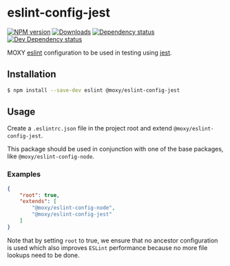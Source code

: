 # eslint-config-jest

[![NPM version][npm-image]][npm-url] [![Downloads][downloads-image]][npm-url]
[![Dependency status][david-dm-image]][david-dm-url] [![Dev Dependency status][david-dm-dev-image]][david-dm-dev-url]


[npm-url]:https://npmjs.org/package/@moxy/eslint-config-jest
[npm-image]:https://img.shields.io/npm/v/@moxy/eslint-config-jest.svg
[downloads-image]:https://img.shields.io/npm/dm/@moxy/eslint-config-jest.svg
[david-dm-url]:https://david-dm.org/moxystudio/eslint-config?path=packages/eslint-config-jest
[david-dm-image]:https://img.shields.io/david/moxystudio/eslint-config.svg?path=packages/eslint-config-jest
[david-dm-dev-url]:https://david-dm.org/moxystudio/eslint-config?type=dev&path=packages/eslint-config-jest
[david-dm-dev-image]:https://img.shields.io/david/dev/moxystudio/eslint-config.svg?path=packages/eslint-config-jest

MOXY [eslint](http://eslint.org/) configuration to be used in testing using [jest](https://jestjs.io).

## Installation

```sh
$ npm install --save-dev eslint @moxy/eslint-config-jest
```

## Usage

Create a `.eslintrc.json` file in the project root and extend `@moxy/eslint-config-jest`.

This package should be used in conjunction with one of the base packages, like `@moxy/eslint-config-node`.

### Examples

```json
{
    "root": true,
    "extends": [
        "@moxy/eslint-config-node",
        "@moxy/eslint-config-jest"
    ]
}
```

Note that by setting `root` to true, we ensure that no ancestor configuration is used which also improves `ESLint` performance because no more file lookups need to be done.
